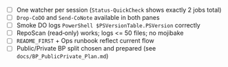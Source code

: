 - [ ] One watcher per session (`Status-QuickCheck` shows exactly 2 jobs total)
- [ ] `Drop-CoDO` and `Send-CoNote` available in both panes
- [ ] Smoke DO logs `PowerShell $PSVersionTable.PSVersion` correctly
- [ ] RepoScan (read‑only) works; logs <= 50 files; no mojibake
- [ ] `README_FIRST` + Ops runbook reflect current flow
- [ ] Public/Private BP split chosen and prepared (see `docs/BP_PublicPrivate_Plan.md`)
